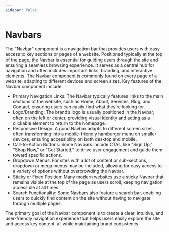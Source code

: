 ```yaml
---
sidebar: false
---
```


# Navbars

The "Navbar" component is a navigation bar that provides users with easy access to key sections or pages of a website. Positioned typically at the top of the page, the Navbar is essential for guiding users through the site and ensuring a seamless browsing experience. It serves as a central hub for navigation and often includes important links, branding, and interactive elements. The Navbar component is commonly found on every page of a website, adapting to different devices and screen sizes. Key features of the Navbar component include:

- Primary Navigation Links: The Navbar typically features links to the main sections of the website, such as Home, About, Services, Blog, and Contact, ensuring users can easily find what they’re looking for.
- Logo/Branding: The brand’s logo is usually positioned in the Navbar, often on the left or center, providing visual identity and acting as a clickable element to return to the homepage.
- Responsive Design: A good Navbar adapts to different screen sizes, often transforming into a mobile-friendly hamburger menu on smaller devices, ensuring accessibility on both desktop and mobile.
- Call-to-Action Buttons: Some Navbars include CTAs, like "Sign Up," "Shop Now," or "Get Started," to drive user engagement and guide them toward specific actions.
- Dropdown Menus: For sites with a lot of content or sub-sections, dropdown or mega menus may be included, allowing for easy access to a variety of options without overcrowding the Navbar.
- Sticky or Fixed Position: Many modern websites use a sticky Navbar that remains visible at the top of the page as users scroll, keeping navigation accessible at all times.
- Search Functionality: Some Navbars also feature a search bar, enabling users to quickly find content on the site without having to navigate through multiple pages.

The primary goal of the Navbar component is to create a clear, intuitive, and user-friendly navigation experience that helps users easily explore the site and access key content, all while maintaining brand consistency.
